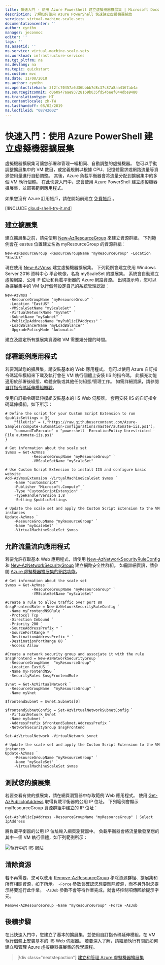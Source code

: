 ```yaml
---
title: 快速入門 - 使用 Azure PowerShell 建立虛擬機器擴展集 | Microsoft Docs
description: 了解如何使用 Azure PowerShell 快速建立虛擬機器縮放
services: virtual-machine-scale-sets
documentationcenter: ''
author: cynthn
manager: jeconnoc
editor: ''
tags: ''
ms.assetid: ''
ms.service: virtual-machine-scale-sets
ms.workload: infrastructure-services
ms.tgt_pltfrm: na
ms.devlang: na
ms.topic: quickstart
ms.custom: mvc
ms.date: 11/08/2018
ms.author: cynthn
ms.openlocfilehash: 3f2fc70457a6d36bbbb7d8c37c87a8aa4167ab4a
ms.sourcegitcommit: d060947aae93728169b035fd54beef044dbe9480
ms.translationtype: HT
ms.contentlocale: zh-TW
ms.lasthandoff: 08/02/2019
ms.locfileid: "68742602"
---
```

# <a name="quickstart-create-a-virtual-machine-scale-set-with-azure-powershell"></a>快速入門：使用 Azure PowerShell 建立虛擬機器擴展集



虛擬機器擴展集可讓您部署和管理一組相同、自動調整的虛擬機器。 您可以手動調整擴展集中的 VM 數目，或定義規則以根據 CPU、記憶體需求或網路流量等資源使用量進行自動調整。 其後，Azure 負載平衡器會將流量分配到擴展集中的多個 VM 執行個體。 在此快速入門中，您會使用 Azure PowerShell 建立虛擬機器擴展集，並部署範例應用程式。

如果您沒有 Azure 訂用帳戶，請在開始前建立 [免費帳戶](https://azure.microsoft.com/free/?WT.mc_id=A261C142F) 。

[!INCLUDE [cloud-shell-try-it.md](../../includes/cloud-shell-try-it.md)]


## <a name="create-a-scale-set"></a>建立擴展集
建立擴展集之前，請先使用 [New-AzResourceGroup](/powershell/module/az.resources/new-azresourcegroup) 來建立資源群組。 下列範例會在 eastus  位置建立名為 myResourceGroup  的資源群組：

```azurepowershell-interactive
New-AzResourceGroup -ResourceGroupName "myResourceGroup" -Location "EastUS"
```

現在使用 [New-AzVmss](/powershell/module/az.compute/new-azvmss) 建立虛擬機器擴展集。 下列範例會建立使用 Windows Server 2016 資料中心  平台映像，名為 myScaleSet  的擴展集。 系統會自動建立虛擬網路、公用 IP 位址和負載平衡器的 Azure 網路資源。 出現提示時，您可以為擴展集中的 VM 執行個體設定自己的系統管理認證：

```azurepowershell-interactive
New-AzVmss `
  -ResourceGroupName "myResourceGroup" `
  -Location "EastUS" `
  -VMScaleSetName "myScaleSet" `
  -VirtualNetworkName "myVnet" `
  -SubnetName "mySubnet" `
  -PublicIpAddressName "myPublicIPAddress" `
  -LoadBalancerName "myLoadBalancer" `
  -UpgradePolicyMode "Automatic"
```

建立及設定所有擴展集資源和 VM 需要幾分鐘的時間。


## <a name="deploy-sample-application"></a>部署範例應用程式
若要測試您的擴展集，請安裝基本的 Web 應用程式。 您可以使用 Azure 自訂指令碼延伸模組來下載及執行會在 VM 執行個體上安裝 IIS 的指令碼。 此擴充功能適用於部署後組態、軟體安裝或其他任何組態/管理工作。 如需詳細資訊，請參閱[自訂指令碼延伸模組概觀](../virtual-machines/windows/extensions-customscript.md)。

使用自訂指令碼延伸模組安裝基本的 IIS Web 伺服器。 套用安裝 IIS 的自訂指令碼延伸模組，如下所示：

```azurepowershell-interactive
# Define the script for your Custom Script Extension to run
$publicSettings = @{
    "fileUris" = (,"https://raw.githubusercontent.com/Azure-Samples/compute-automation-configurations/master/automate-iis.ps1");
    "commandToExecute" = "powershell -ExecutionPolicy Unrestricted -File automate-iis.ps1"
}

# Get information about the scale set
$vmss = Get-AzVmss `
            -ResourceGroupName "myResourceGroup" `
            -VMScaleSetName "myScaleSet"

# Use Custom Script Extension to install IIS and configure basic website
Add-AzVmssExtension -VirtualMachineScaleSet $vmss `
    -Name "customScript" `
    -Publisher "Microsoft.Compute" `
    -Type "CustomScriptExtension" `
    -TypeHandlerVersion 1.8 `
    -Setting $publicSettings

# Update the scale set and apply the Custom Script Extension to the VM instances
Update-AzVmss `
    -ResourceGroupName "myResourceGroup" `
    -Name "myScaleSet" `
    -VirtualMachineScaleSet $vmss
```

## <a name="allow-traffic-to-application"></a>允許流量流向應用程式

 若要允許存取基本 Web 應用程式，請使用 [New-AzNetworkSecurityRuleConfig](/powershell/module/az.network/new-aznetworksecurityruleconfig) 和 [New-AzNetworkSecurityGroup](/powershell/module/az.network/new-aznetworksecuritygroup) 建立網路安全性群組。 如需詳細資訊，請參閱 [Azure 虛擬機器擴展集的網路功能](virtual-machine-scale-sets-networking.md)。

 ```azurepowershell-interactive
 # Get information about the scale set
 $vmss = Get-AzVmss `
             -ResourceGroupName "myResourceGroup" `
             -VMScaleSetName "myScaleSet"

 #Create a rule to allow traffic over port 80
 $nsgFrontendRule = New-AzNetworkSecurityRuleConfig `
   -Name myFrontendNSGRule `
   -Protocol Tcp `
   -Direction Inbound `
   -Priority 200 `
   -SourceAddressPrefix * `
   -SourcePortRange * `
   -DestinationAddressPrefix * `
   -DestinationPortRange 80 `
   -Access Allow

 #Create a network security group and associate it with the rule
 $nsgFrontend = New-AzNetworkSecurityGroup `
   -ResourceGroupName  "myResourceGroup" `
   -Location EastUS `
   -Name myFrontendNSG `
   -SecurityRules $nsgFrontendRule

 $vnet = Get-AzVirtualNetwork `
   -ResourceGroupName  "myResourceGroup" `
   -Name myVnet

 $frontendSubnet = $vnet.Subnets[0]

 $frontendSubnetConfig = Set-AzVirtualNetworkSubnetConfig `
   -VirtualNetwork $vnet `
   -Name mySubnet `
   -AddressPrefix $frontendSubnet.AddressPrefix `
   -NetworkSecurityGroup $nsgFrontend

 Set-AzVirtualNetwork -VirtualNetwork $vnet

 # Update the scale set and apply the Custom Script Extension to the VM instances
 Update-AzVmss `
     -ResourceGroupName "myResourceGroup" `
     -Name "myScaleSet" `
     -VirtualMachineScaleSet $vmss
 ```

## <a name="test-your-scale-set"></a>測試您的擴展集
若要查看有效的擴展集，請在網頁瀏覽器中存取範例 Web 應用程式。 使用 [Get-AzPublicIpAddress](/powershell/module/az.network/get-azpublicipaddress) 取得負載平衡器的公用 IP 位址。 下列範例會顯示 myResourceGroup  資源群組中建立的 IP 位址：

```azurepowershell-interactive
Get-AzPublicIpAddress -ResourceGroupName "myResourceGroup" | Select IpAddress
```

將負載平衡器的公用 IP 位址輸入網頁瀏覽器中。 負載平衡器會將流量散發至您的其中一個 VM 執行個體，如下列範例所示：

![執行中的 IIS 網站](./media/virtual-machine-scale-sets-create-powershell/running-iis-site.png)


## <a name="clean-up-resources"></a>清除資源
若不再需要，您可以使用 [Remove-AzResourceGroup](/powershell/module/az.resources/remove-azresourcegroup) 移除資源群組、擴展集和所有相關資源，如下所示。 `-Force` 參數會確認您想要刪除資源，而不另外對您提示將要進行此作業。 `-AsJob` 參數不會等待作業完成，就會將控制項傳回給提示字元。

```azurepowershell-interactive
Remove-AzResourceGroup -Name "myResourceGroup" -Force -AsJob
```


## <a name="next-steps"></a>後續步驟
在此快速入門中，您建立了基本的擴展集，並使用自訂指令碼延伸模組，在 VM 執行個體上安裝基本的 IIS Web 伺服器。 若要深入了解，請繼續執行有關於如何建立和管理 Azure 虛擬機器擴展集的教學課程。

> [!div class="nextstepaction"]
> [建立和管理 Azure 虛擬機器擴展集](tutorial-create-and-manage-powershell.md)
